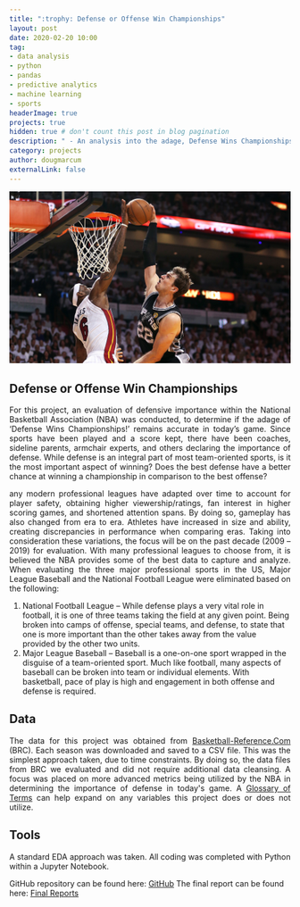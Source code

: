 ```yaml
---
title: ":trophy: Defense or Offense Win Championships"
layout: post
date: 2020-02-20 10:00
tag: 
- data analysis
- python
- pandas
- predictive analytics
- machine learning
- sports
headerImage: true
projects: true
hidden: true # don't count this post in blog pagination
description: " - An analysis into the adage, Defense Wins Championships, to determine if defense or offense is more impactful."
category: projects
author: dougmarcum
externalLink: false
---
```


![Screenshot](/assets/images/block.jpg)

## Defense or Offense Win Championships   
<p align="justify">For this project, an evaluation of defensive importance within the National Basketball Association (NBA) was conducted, to determine if the adage of ‘Defense Wins Championships!’ remains accurate in today’s game. Since sports have been played and a score kept, there have been coaches, sideline parents, armchair experts, and others declaring the importance of defense. While defense is an integral part of most team-oriented sports, is it the most important aspect of winning? Does the best defense have a better chance at winning a championship in comparison to the best offense?</p>  

<p align="justify">any modern professional leagues have adapted over time to account for player safety, obtaining higher viewership/ratings, fan interest in higher scoring games, and shortened attention spans. By doing so, gameplay has also changed from era to era. Athletes have increased in size and ability, creating discrepancies in performance when comparing eras. Taking into consideration these variations, the focus will be on the past decade (2009 – 2019) for evaluation. With many professional leagues to choose from, it is believed the NBA provides some of the best data to capture and analyze. When evaluating the three major professional sports in the US, Major League Baseball and the National Football League were eliminated based on the following:</p>    

  1.	National Football League – While defense plays a very vital role in football, it is one of three teams taking the field at any given point. 
  Being broken into camps of offense, special teams, and defense, to state that one is more important than the other takes away from the value provided by 
  the other two units.  
  2.	Major League Baseball – Baseball is a one-on-one sport wrapped in the disguise of a team-oriented sport. Much like football, many aspects of baseball can 
  be broken into team or individual elements. With basketball, pace of play is high and engagement in both offense and defense is required.  

## Data
<p align="justify">The data for this project was obtained from <a href='www.basketball-reference.com'>Basketball-Reference.Com</a> (BRC). Each season was downloaded and saved to a CSV file. This was the simplest approach taken, due to time constraints. By doing so, the data files from BRC we evaluated and did not require additional data cleansing. A focus was placed on more advanced metrics being utilized by the NBA in determining the importance of defense in today's game. A <a href='https://www.basketball-reference.com/about/glossary.html'>Glossary of Terms</a> can help expand on any variables this project does or does not utilize.</p>  

## Tools
<p align="justify">A standard EDA approach was taken. All coding was completed with Python within a Jupyter Notebook.</p>  

GitHub repository can be found here: [GitHub](https://github.com/MarcumDoug/Defense_Or_Offense_Win_Championships)
The final report can be found here: [Final Reports](https://github.com/MarcumDoug/Defense_Or_Offense_Win_Championships/tree/master/Reports)
